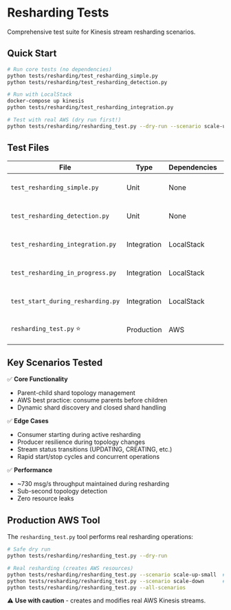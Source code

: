 # Resharding Tests

Comprehensive test suite for Kinesis stream resharding scenarios.

## Quick Start

```bash
# Run core tests (no dependencies)
python tests/resharding/test_resharding_simple.py
python tests/resharding/test_resharding_detection.py

# Run with LocalStack  
docker-compose up kinesis
python tests/resharding/test_resharding_integration.py

# Test with real AWS (dry run first!)
python tests/resharding/resharding_test.py --dry-run --scenario scale-up-small
```

## Test Files

| File | Type | Dependencies | Description |
|------|------|--------------|-------------|
| `test_resharding_simple.py` | Unit | None | Core shard topology logic |
| `test_resharding_detection.py` | Unit | None | Resharding detection algorithms |
| `test_resharding_integration.py` | Integration | LocalStack | E2E with real streams |
| `test_resharding_in_progress.py` | Integration | LocalStack | UPDATING status handling |
| `test_start_during_resharding.py` | Integration | LocalStack | Start during active resharding |
| `resharding_test.py` ⭐ | Production | AWS | **Real AWS resharding tool** |

## Key Scenarios Tested

✅ **Core Functionality**
- Parent-child shard topology management  
- AWS best practice: consume parents before children
- Dynamic shard discovery and closed shard handling

✅ **Edge Cases**
- Consumer starting during active resharding
- Producer resilience during topology changes  
- Stream status transitions (UPDATING, CREATING, etc.)
- Rapid start/stop cycles and concurrent operations

✅ **Performance**
- ~730 msg/s throughput maintained during resharding
- Sub-second topology detection
- Zero resource leaks

## Production AWS Tool

The `resharding_test.py` tool performs real resharding operations:

```bash
# Safe dry run
python tests/resharding/resharding_test.py --dry-run

# Real resharding (creates AWS resources)
python tests/resharding/resharding_test.py --scenario scale-up-small  # 1→3 shards
python tests/resharding/resharding_test.py --scenario scale-down      # 3→1 shards
python tests/resharding/resharding_test.py --all-scenarios
```

⚠️ **Use with caution** - creates and modifies real AWS Kinesis streams.